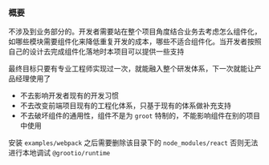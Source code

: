 ### 概要

不涉及到业务部分的。开发者需要站在整个项目角度结合业务去考虑怎么组件化，如哪些模块需要组件化来降低重复开发的成本，哪些不适合组件化。当开发者按照自己的设计去完成组件化落地时本项目可以提供一些支持

最终目标只要有专业工程师实现过一次，就能融入整个研发体系，下一次就能让产品经理使用了

- 不去影响开发者现有的开发习惯
- 不去改变前端项目现有的工程化体系，只基于现有的体系做补充支持
- 不去破坏组件的通用性，组件不是为 `groot` 特制的，不能影响组件在别的项目中使用




安装 `examples/webpack` 之后需要删除该目录下的 `node_modules/react` 否则无法进行本地调试 `@grootio/runtime`